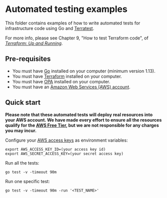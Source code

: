 # Automated testing examples

This folder contains examples of how to write automated tests for infrastructure code using Go and
[Terratest](https://terratest.gruntwork.io/).

For more info, please see Chapter 9, "How to test Terraform code", of
_[Terraform: Up and Running](http://www.terraformupandrunning.com)_.

## Pre-requisites

- You must have [Go](https://go.dev/) installed on your computer (minimum version 1.13).
- You must have [Terraform](https://www.terraform.io/) installed on your computer.
- You must have [OPA](https://www.openpolicyagent.org/) installed on your computer.
- You must have an [Amazon Web Services (AWS) account](http://aws.amazon.com/).

## Quick start

**Please note that these automated tests will deploy real resources into your AWS account. We have made every effort to
ensure all the resources qualify for the [AWS Free Tier](https://aws.amazon.com/free/), but we are not responsible for
any charges you may incur.**

Configure your [AWS access
keys](http://docs.aws.amazon.com/general/latest/gr/aws-sec-cred-types.html#access-keys-and-secret-access-keys) as
environment variables:

```
export AWS_ACCESS_KEY_ID=(your access key id)
export AWS_SECRET_ACCESS_KEY=(your secret access key)
```

Run all the tests:

```
go test -v -timeout 90m
```

Run one specific test:

```
go test -v -timeout 90m -run '<TEST_NAME>'
```

